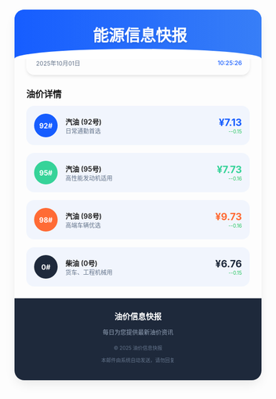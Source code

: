 <div style="margin: 0 auto; border-radius: 20px; box-shadow: 0 10px 25px -5px rgba(0, 0, 0, 0.1); overflow: hidden;">
  <div style="position: relative; background-color: #165DFF; height: 100px; overflow: hidden;">
    <div style="position: absolute; top: 0; left: 0; right: 0; bottom: 0; background: linear-gradient(to right, #165DFF, #3b82f6); opacity: 0.9;"></div>
    <div style="position: absolute; bottom: -20px; left: 0; right: 0; height: 40px; background-color: white; border-radius: 50%;"></div>
    <div style="position: absolute; top: 50%; left: 0; right: 0; transform: translateY(-50%); padding: 0 24px;">
      <h1 style="font-size: clamp(1.5rem, 5vw, 2rem); font-weight: bold; color: white; text-shadow: 0 2px 4px rgba(0,0,0,0.1); text-align: center; margin: 0;">
        <i class="fa-solid fa-gas-pump" style="margin-right: 8px;"></i>能源信息快报
      </h1>
    </div>
  </div>       
  <div style="padding: 0 24px; margin-top: -16px;">
    <div style="border-radius: 16px; box-shadow: 0 4px 6px -1px rgba(0, 0, 0, 0.1); padding: 16px;">
      <div style="display: flex; justify-content: space-between; align-items: center;">
        <div style="font-size: 12px; color: #64748b;">
            <i class="fa-regular fa-calendar" style="margin-right: 4px;"></i>
            <span>2025年10月01日</span>
        </div>
        <div style="font-size: 12px; color: #165DFF; font-weight: 500;">
            <i class="fa-solid fa-clock-rotate-left" style="margin-right: 4px;"></i>
            <span>10:25:26</span>
        </div>
      </div>
    </div>
  </div>
  <div style="padding: 0 24px; margin-top: 16px;">
    <h2 style="font-size: 18px; font-weight: 600; margin-bottom: 12px;">油价详情</h2> 
    <div style="margin-bottom: 16px; transition: transform 0.3s ease, box-shadow 0.3s ease;">
        <div style="background-color: rgba(22, 93, 255, 0.05); border-radius: 16px; padding: 16px; display: flex; align-items: center;">
          <div style="background-color: #165DFF; color: white; border-radius: 50%; width: 48px; height: 48px; display: flex; align-items: center; justify-content: center; margin-right: 16px; font-weight: bold;">
              92#
          </div>
          <div style="flex: 1;">
              <div style="font-weight: 600;">汽油 (92号)</div>
              <div style="font-size: 12px; color: #64748b;">日常通勤首选</div>
          </div>
          <div style="text-align: right;">
              <div style="font-size: 20px; font-weight: bold; color: #165DFF;">¥7.13</div>
              <div style="font-size: 10px; color: #22c55e;">--0.15</div>
          </div>
        </div>
      </div><div style="margin-bottom: 16px; transition: transform 0.3s ease, box-shadow 0.3s ease;">
        <div style="background-color: rgba(22, 93, 255, 0.05); border-radius: 16px; padding: 16px; display: flex; align-items: center;">
          <div style="background-color: #36D399; color: white; border-radius: 50%; width: 48px; height: 48px; display: flex; align-items: center; justify-content: center; margin-right: 16px; font-weight: bold;">
              95#
          </div>
          <div style="flex: 1;">
              <div style="font-weight: 600;">汽油 (95号)</div>
              <div style="font-size: 12px; color: #64748b;">高性能发动机适用</div>
          </div>
          <div style="text-align: right;">
              <div style="font-size: 20px; font-weight: bold; color: #36D399;">¥7.73</div>
              <div style="font-size: 10px; color: #22c55e;">--0.16</div>
          </div>
        </div>
      </div><div style="margin-bottom: 16px; transition: transform 0.3s ease, box-shadow 0.3s ease;">
        <div style="background-color: rgba(22, 93, 255, 0.05); border-radius: 16px; padding: 16px; display: flex; align-items: center;">
          <div style="background-color: #FF6B35; color: white; border-radius: 50%; width: 48px; height: 48px; display: flex; align-items: center; justify-content: center; margin-right: 16px; font-weight: bold;">
              98#
          </div>
          <div style="flex: 1;">
              <div style="font-weight: 600;">汽油 (98号)</div>
              <div style="font-size: 12px; color: #64748b;">高端车辆优选</div>
          </div>
          <div style="text-align: right;">
              <div style="font-size: 20px; font-weight: bold; color: #FF6B35;">¥9.73</div>
              <div style="font-size: 10px; color: #22c55e;">--0.16</div>
          </div>
        </div>
      </div><div style="margin-bottom: 16px; transition: transform 0.3s ease, box-shadow 0.3s ease;">
        <div style="background-color: rgba(22, 93, 255, 0.05); border-radius: 16px; padding: 16px; display: flex; align-items: center;">
          <div style="background-color: #1E293B; color: white; border-radius: 50%; width: 48px; height: 48px; display: flex; align-items: center; justify-content: center; margin-right: 16px; font-weight: bold;">
              0#
          </div>
          <div style="flex: 1;">
              <div style="font-weight: 600;">柴油 (0号)</div>
              <div style="font-size: 12px; color: #64748b;">货车、工程机械用</div>
          </div>
          <div style="text-align: right;">
              <div style="font-size: 20px; font-weight: bold; color: #1E293B;">¥6.76</div>
              <div style="font-size: 10px; color: #22c55e;">--0.15</div>
          </div>
        </div>
      </div>      
  </div>
  <div style="background-color: #1E293B; color: white; padding: 24px; margin-top: 24px;">
    <div style="text-align: center;">
      <div style="font-size: 16px; font-weight: 600; margin-bottom: 8px;">油价信息快报</div>
      <p style="font-size: 12px; color: #94a3b8; margin-bottom: 16px;">
          每日为您提供最新油价资讯
      </p>
      <div style="font-size: 10px; color: #64748b;">
          <p>© 2025 油价信息快报</p>
          <p style="margin-top: 4px;">本邮件由系统自动发送，请勿回复</p>
      </div>
    </div>
  </div>
</div>